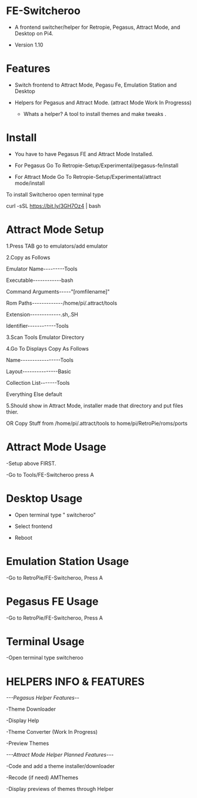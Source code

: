 # FE-Switcheroo

- A frontend switcher/helper for Retropie, Pegasus, Attract Mode, and Desktop on Pi4.

- Version 1.10


# Features

- Switch frontend to Attract Mode, Pegasu Fe, Emulation Station and Desktop 

- Helpers for Pegasus and Attract Mode. (attract Mode Work In Progresss)
     
     - Whats a helper? A tool to install themes and make tweaks .   

# Install
- You have to have Pegasus FE and Attract Mode Installed.

- For Pegasus Go To Retropie-Setup/Experimental/pegasus-fe/install

- For Attract Mode Go To Retropie-Setup/Experimental/attract mode/install 

To install Switcheroo open terminal type

curl -sSL https://bit.ly/3GH7Oz4 | bash



# Attract Mode Setup

1.Press TAB go to emulators/add emulator
  
2.Copy as Follows 
  
  Emulator Name---------Tools

  Executable------------bash
  
  Command Arguments-----"[romfilename]"
  
  Rom Paths-------------/home/pi/.attract/tools
  
  Extension-------------.sh,.SH
  
  Identifier------------Tools

3.Scan Tools Emulator Directory 

4.Go To Displays Copy As Follows

  Name-----------------Tools
  
  Layout---------------Basic
  
  Collection List-------Tools
  
  Everything Else default

5.Should show in Attract Mode, installer made that directory and put files thier.


OR Copy Stuff from /home/pi/.attract/tools to home/pi/RetroPie/roms/ports

# Attract Mode Usage

   -Setup above FIRST.

   -Go to Tools/FE-Switcheroo press A
   
# Desktop Usage 

   - Open terminal type " switcheroo" 
   
   - Select frontend 
   
   - Reboot 
  
# Emulation Station Usage
  
   -Go to RetroPie/FE-Switcheroo, Press A
   
# Pegasus FE Usage

   -Go to RetroPie/FE-Switcheroo, Press A
   
# Terminal Usage 

   -Open terminal type switcheroo


# HELPERS INFO & FEATURES

*---Pegasus Helper Features--*

-Theme Downloader

-Display Help

-Theme Converter (Work In Progress)

-Preview Themes 

*---Attract Mode Helper Planned Features---*

-Code and add a theme installer/downloader

-Recode (if need) AMThemes

-Display previews of themes through Helper

